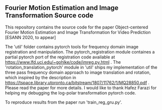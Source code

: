 Fourier Motion Estimation and Image Transformation Source code
--------------------------------------------------------------------------------------------------------------------

This repository contains the source code for the paper 
Object-centered Fourier Motion Estimation and Image Transformation for Video Prediction [ESANN 2020, to appear]

The 'util' folder contains pytorch tools for frequency domain image registration and manipulation. The
pytorch_registration module containes a partial pytorch port of the registration code available at
https://www.lfd.uci.edu/~gohlke/code/imreg.py.html . 
The 'rotation_translation_pytorch' module in 'util' ships my implementation of the three pass frequency domain
approach to image translation and rotation, which inspired by the description in 
https://tspace.library.utoronto.ca/bitstream/1807/11762/1/MQ28850.pdf . Please read the paper for more details.
I would like to thank Hafez Farazi for helping my debugging the log-polar transformation pytorch code.

To reproduce results from the paper run 'train_reg_gru.py'.